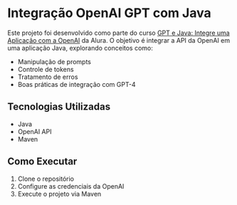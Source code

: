 # Integração OpenAI GPT com Java

Este projeto foi desenvolvido como parte do curso [GPT e Java: Integre uma Aplicação com a OpenAI](https://cursos.alura.com.br/course/gpt-java-integre-aplicacao-openai) da Alura. O objetivo é integrar a API da OpenAI em uma aplicação Java, explorando conceitos como:

- Manipulação de prompts
- Controle de tokens
- Tratamento de erros
- Boas práticas de integração com GPT-4

## Tecnologias Utilizadas

- Java
- OpenAI API
- Maven

## Como Executar

1. Clone o repositório
2. Configure as credenciais da OpenAI
3. Execute o projeto via Maven
